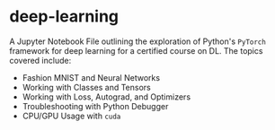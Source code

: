 # deep-learning

A Jupyter Notebook File outlining the exploration of Python's `PyTorch` framework for deep learning for a certified course on DL. 
The topics covered include:
* Fashion MNIST and Neural Networks
* Working with Classes and Tensors
* Working with Loss, Autograd, and Optimizers
* Troubleshooting with Python Debugger
* CPU/GPU Usage with `cuda`
